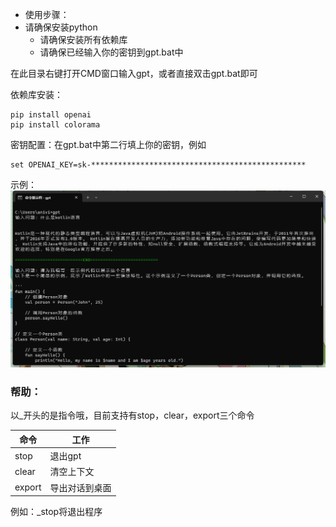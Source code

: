  - 使用步骤：
 - 请确保安装python
   - 请确保安装所有依赖库
    - 请确保已经输入你的密钥到gpt.bat中

在此目录右键打开CMD窗口输入gpt，或者直接双击gpt.bat即可

依赖库安装：
```
pip install openai
pip install colorama
```

密钥配置：在gpt.bat中第二行填上你的密钥，例如
```
set OPENAI_KEY=sk-************************************************
```

示例：
![demo_img](screenshot/demo.png)

 ### 帮助：
以_开头的是指令哦，目前支持有stop，clear，export三个命令

| 命令     | 工作      |
|--------|---------|
| stop   | 退出gpt   |
| clear  | 清空上下文   |
| export | 导出对话到桌面 |

例如：_stop将退出程序